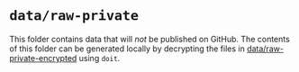 # `data/raw-private`

This folder contains data that will *not* be published on GitHub.
The contents of this folder can be generated locally by decrypting the files in [data/raw-private-encrypted](data/raw-private-encrypted) using `doit`.